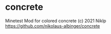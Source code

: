 # concrete
 Minetest Mod for colored concrete
 (c) 2021 Niklp 
 https://github.com/nikolaus-albinger/concrete
